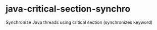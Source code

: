 java-critical-section-synchro
=============================

Synchronize Java threads using critical section (synchronizes keyword)
